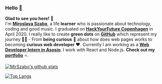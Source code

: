 ### Hello :wave:

**Glad to see you here!** :star_struck: <br>
I'm **[Miroslava Szabo](https://www.linkedin.com/in/miroslava-szabo-b21a6771)**, a life **learner** who is passionate about technology, coding and good music. I graduated on **[HackYourFuture Copenhagen](https://www.hackyourfuture.dk/)** in April 2020. I really like to create **green dots** on **[GitHub](https://github.com/MirSzabo?tab=repositories)** which represent my journey :running_man: - From **being curious** :thinking: about how does web pages works to becoming **curious web developer** :heart:.
Currently I am working as a **[Web Developer Intern in Asosio](https://www.linkedin.com/company/asosio-com/)**. I work with React and Node.js. **Check out my [portfolio](https://portfolio-mirszabo.herokuapp.com/)** :star:.

[![MirSzabo's github stats](https://github-readme-stats.vercel.app/api?username=MirSzabo&show_icons=true)](https://github.com/MirSzabo/github-readme-stats)

[![Top Langs](https://github-readme-stats.vercel.app/api/top-langs/?username=MirSzabo&layout=compact)](https://github.com/MirSzabo/github-readme-stats)

<!--
**MirSzabo/MirSzabo** is a ✨ _special_ ✨ repository because its `README.md` (this file) appears on your GitHub profile.

Here are some ideas to get you started:

- 🔭 I’m currently working on ...
- 🌱 I’m currently learning ...
- 👯 I’m looking to collaborate on ...
- 🤔 I’m looking for help with ...
- 💬 Ask me about ...
- 📫 How to reach me: ...
- 😄 Pronouns: ...
- ⚡ Fun fact: ...
-->
